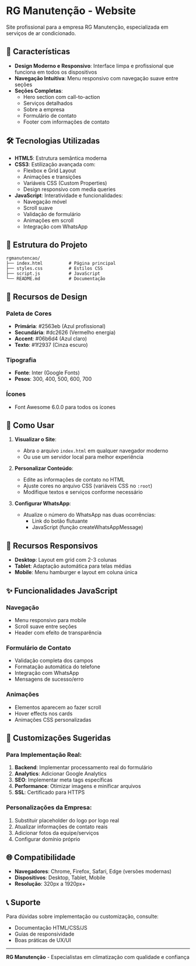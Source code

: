# RG Manutenção - Website

Site profissional para a empresa RG Manutenção, especializada em serviços de ar condicionado.

## 🚀 Características

- **Design Moderno e Responsivo**: Interface limpa e profissional que funciona em todos os dispositivos
- **Navegação Intuitiva**: Menu responsivo com navegação suave entre seções
- **Seções Completas**:
  - Hero section com call-to-action
  - Serviços detalhados
  - Sobre a empresa
  - Formulário de contato
  - Footer com informações de contato

## 🛠️ Tecnologias Utilizadas

- **HTML5**: Estrutura semântica moderna
- **CSS3**: Estilização avançada com:
  - Flexbox e Grid Layout
  - Animações e transições
  - Variáveis CSS (Custom Properties)
  - Design responsivo com media queries
- **JavaScript**: Interatividade e funcionalidades:
  - Navegação móvel
  - Scroll suave
  - Validação de formulário
  - Animações em scroll
  - Integração com WhatsApp

## 📁 Estrutura do Projeto

```
rgmanutencao/
├── index.html          # Página principal
├── styles.css          # Estilos CSS
├── script.js           # JavaScript
└── README.md           # Documentação
```

## 🎨 Recursos de Design

### Paleta de Cores
- **Primária**: #2563eb (Azul profissional)
- **Secundária**: #dc2626 (Vermelho energia)
- **Accent**: #06b6d4 (Azul claro)
- **Texto**: #1f2937 (Cinza escuro)

### Tipografia
- **Fonte**: Inter (Google Fonts)
- **Pesos**: 300, 400, 500, 600, 700

### Ícones
- Font Awesome 6.0.0 para todos os ícones

## 🚀 Como Usar

1. **Visualizar o Site**:
   - Abra o arquivo `index.html` em qualquer navegador moderno
   - Ou use um servidor local para melhor experiência

2. **Personalizar Conteúdo**:
   - Edite as informações de contato no HTML
   - Ajuste cores no arquivo CSS (variáveis CSS no `:root`)
   - Modifique textos e serviços conforme necessário

3. **Configurar WhatsApp**:
   - Atualize o número do WhatsApp nas duas ocorrências:
     - Link do botão flutuante
     - JavaScript (função createWhatsAppMessage)

## 📱 Recursos Responsivos

- **Desktop**: Layout em grid com 2-3 colunas
- **Tablet**: Adaptação automática para telas médias
- **Mobile**: Menu hamburger e layout em coluna única

## ✨ Funcionalidades JavaScript

### Navegação
- Menu responsivo para mobile
- Scroll suave entre seções
- Header com efeito de transparência

### Formulário de Contato
- Validação completa dos campos
- Formatação automática do telefone
- Integração com WhatsApp
- Mensagens de sucesso/erro

### Animações
- Elementos aparecem ao fazer scroll
- Hover effects nos cards
- Animações CSS personalizadas

## 🔧 Customizações Sugeridas

### Para Implementação Real:
1. **Backend**: Implementar processamento real do formulário
2. **Analytics**: Adicionar Google Analytics
3. **SEO**: Implementar meta tags específicas
4. **Performance**: Otimizar imagens e minificar arquivos
5. **SSL**: Certificado para HTTPS

### Personalizações da Empresa:
1. Substituir placeholder do logo por logo real
2. Atualizar informações de contato reais
3. Adicionar fotos da equipe/serviços
4. Configurar domínio próprio

## 🌐 Compatibilidade

- **Navegadores**: Chrome, Firefox, Safari, Edge (versões modernas)
- **Dispositivos**: Desktop, Tablet, Mobile
- **Resolução**: 320px a 1920px+

## 📞 Suporte

Para dúvidas sobre implementação ou customização, consulte:
- Documentação HTML/CSS/JS
- Guias de responsividade
- Boas práticas de UX/UI

---

**RG Manutenção** - Especialistas em climatização com qualidade e confiança

